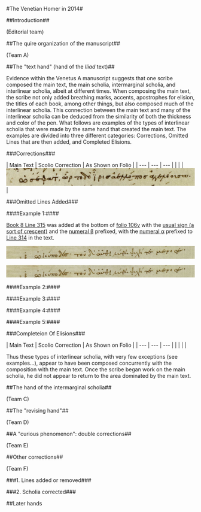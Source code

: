 #The Venetian Homer in 2014#

##Introduction##

(Editorial team)

##The quire organization of the manuscript##

(Team A)

##The "text hand" (hand of the *Iliad* text)##

Evidence within the Venetus A manuscript suggests that one scribe composed the main text, the main scholia, intermarginal scholia, and interlinear scholia, albeit at different times. When composing the main text, the scribe not only added breathing marks, accents, apostrophes for elision, the titles of each book, among other things, but also composed much of the interlinear scholia. This connection between the main text and many of the interlinear scholia can be deduced from the similarity of both the thickness and color of the pen. What follows are examples of the types of interlinear scholia that were made by the same hand that created the main text. The examples are divided into three different categories: Corrections, Omitted Lines that are then added, and Completed Elisions. 

###Corrections###

| Main Text | Scolio Correction | As Shown on Folio | | --- | --- | --- | | | | ![30r][correction1img] |

[correction1img]: images/img25.jpg

###Omitted Lines Added###

####Example 1:####

[Book 8 Line 315](http://beta.hpcc.uh.edu/tomcat/hmtdigital/texts?request=GetPassagePlus&urn=urn:cts:greekLit:tlg0012.tlg001.msA:8.314) was added at the bottom of [folio 106v][folio106] with the [usual sign (a sort of crescent)][usual_sign_crescent1] and the [numeral β][numeral_β1] prefixed, with the [numeral α][numeral_α1] prefixed to [Line 314](http://beta.hpcc.uh.edu/tomcat/hmtdigital/texts?request=GetPassagePlus&urn=urn:cts:greekLit:tlg0012.tlg001.msA:8.315) in the text.

![314][ref_line1_img]

![315][ommitted_line1_img]

[folio106]: images/img27.jpg

[ref_line1_img]: images/img34.jpg

[numeral_α1]: images/img28.jpg

[ommitted_line1_img]: images/img30.jpg

[numeral_β1]: images/img29.jpg

[usual_sign_crescent1]: images/img38.jpg

####Example 2:####

[ref_line2_img]: images/img35.jpg

[ommitted_line2_img]: images/img31.jpg

####Example 3:####

[ref_line3_img]: images/img36.jpg

[ommitted_line3_img]: images/img32.jpg

####Example 4:####

[ref_line4_img]: images/img37.jpg

[ommitted_line4_img]: images/img33.jpg

####Example 5:####

[deleted_line1_img]: images/img26.jpg

###Completeion Of Elisions###

| Main Text | Scolio Correction | As Shown on Folio | | --- | --- | --- | | | | |

Thus these types of interlinear scholia, with very few exceptions (see examples...), appear to have been composed concurrently with the composition with the main text. Once the scribe began work on the main scholia, he did not appear to return to the area dominated by the main text.

##The hand of the intermarginal scholia##

(Team C)

##The "revising hand"##

(Team D)

##A "curious phenomenon": double corrections##

(Team E)

##Other corrections##

(Team F)

###1. Lines added or removed###

###2. Scholia corrected###

##Later hands

